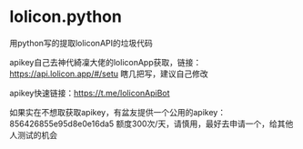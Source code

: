 # lolicon.python
用python写的提取loliconAPI的垃圾代码

apikey自己去神代綺凜大佬的loliconApp获取，链接：https://api.lolicon.app/#/setu
瞎几把写，建议自己修改

apikey快速链接：https://t.me/loliconApiBot



如果实在不想取获取apikey，有盆友提供一个公用的apikey：856426855e95d8e0e16da5
额度300次/天，请慎用，最好去申请一个，给其他人测试的机会
